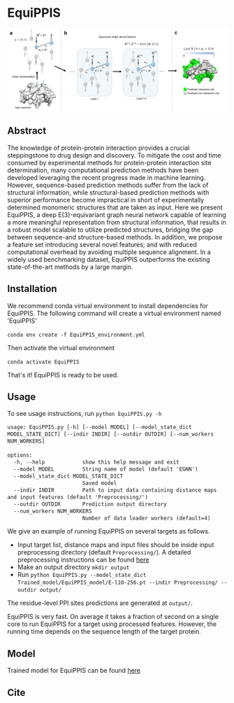 # EquiPPIS

![Concept_Diagram](./IMG/Fig1.png)

## Abstract
The knowledge of protein-protein interaction provides a crucial steppingstone to drug design and discovery. To mitigate the cost and time consumed by experimental methods for protein-protein interaction site determination, many computational prediction methods have been developed leveraging the recent progress made in machine learning. However, sequence-based prediction methods suffer from the lack of structural information, while structural-based prediction methods with superior performance become impractical in short of experimentally determined monomeric structures that are taken as input. Here we present EquiPPIS, a deep E(3)-equivariant graph neural network capable of learning a more meaningful representation from structural information, that results in a robust model scalable to utilize predicted structures, bridging the gap between sequence-and structure-based methods. In addition, we propose a feature set introducing several novel features; and with reduced computational overhead by avoiding multiple sequence alignment. In a widely used benchmarking dataset, EquiPPIS outperforms the existing state-of-the-art methods by a large margin.


## Installation
We recommend conda virtual environment to install dependencies for EquiPPIS. The following command will create a virtual environment named 'EquiPPIS'

`conda env create -f EquiPPIS_environment.yml`

Then activate the virtual environment

`conda activate EquiPPIS`

That's it! EquiPPIS is ready to be used.

## Usage

To see usage instructions, run `python EquiPPIS.py -h`

```
usage: EquiPPIS.py [-h] [--model MODEL] [--model_state_dict MODEL_STATE_DICT] [--indir INDIR] [--outdir OUTDIR] [--num_workers NUM_WORKERS]

options:
  -h, --help            show this help message and exit
  --model MODEL         String name of model (default 'EGNN')
  --model_state_dict MODEL_STATE_DICT
                        Saved model
  --indir INDIR         Path to input data containing distance maps and input features (default 'Preprocessing/')
  --outdir OUTDIR       Prediction output directory
  --num_workers NUM_WORKERS
                        Number of data loader workers (default=4)

```


We give an example of running EquiPPIS on several targets as follows.

- Input target list, distance maps and input files should be inside input preprocessing directory (default `Preprocessing/`). A detailed preprocessing instructions can be found [here](Preprocessing/)
- Make an output directory `mkdir output`
- Run `python EquiPPIS.py --model_state_dict Trained_model/EquiPPIS_model/E-l10-256.pt --indir Preprocessing/ --outdir output/`

The residue-level PPI sites predictions are generated at `output/`. 

EquiPPIS is very fast. On average it takes a fraction of second on a single core to run EquiPPIS for a target using processed features. However, the running time depends on the sequence length of the target protein. 
## Model

Trained model for EquiPPIS can be found [here](Trained_model/EquiPPIS_model/E-l10-256.pt)

## Cite

